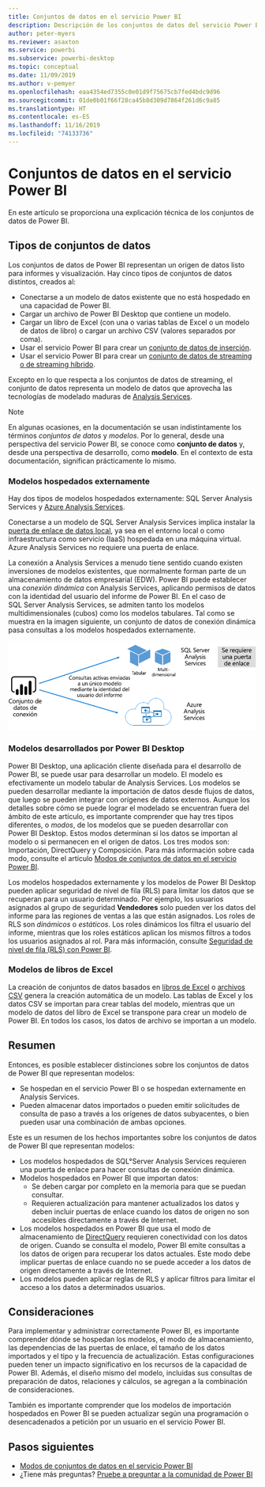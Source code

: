```yaml
---
title: Conjuntos de datos en el servicio Power BI
description: Descripción de los conjuntos de datos del servicio Power BI, que representan un origen de datos listo para informes y visualización.
author: peter-myers
ms.reviewer: asaxton
ms.service: powerbi
ms.subservice: powerbi-desktop
ms.topic: conceptual
ms.date: 11/09/2019
ms.author: v-pemyer
ms.openlocfilehash: eaa4354ed7355c0e01d9f75675cb7fed4bdc9d96
ms.sourcegitcommit: 01de0b01f66f28ca45b8d309d7864f261d6c9a85
ms.translationtype: HT
ms.contentlocale: es-ES
ms.lasthandoff: 11/16/2019
ms.locfileid: "74133736"
---
```

# <a name="datasets-in-the-power-bi-service"></a>Conjuntos de datos en el servicio Power BI

En este artículo se proporciona una explicación técnica de los conjuntos de datos de Power BI.

## <a name="dataset-types"></a>Tipos de conjuntos de datos

Los conjuntos de datos de Power BI representan un origen de datos listo para informes y visualización. Hay cinco tipos de conjuntos de datos distintos, creados al:

- Conectarse a un modelo de datos existente que no está hospedado en una capacidad de Power BI.
- Cargar un archivo de Power BI Desktop que contiene un modelo.
- Cargar un libro de Excel (con una o varias tablas de Excel o un modelo de datos de libro) o cargar un archivo CSV (valores separados por coma).
- Usar el servicio Power BI para crear un [conjunto de datos de inserción](developer/walkthrough-push-data.md).
- Usar el servicio Power BI para crear un [conjunto de datos de streaming o de streaming híbrido](service-real-time-streaming.md).

Excepto en lo que respecta a los conjuntos de datos de streaming, el conjunto de datos representa un modelo de datos que aprovecha las tecnologías de modelado maduras de [Analysis Services](/analysis-services/analysis-services-overview).

> [!NOTE]
> En algunas ocasiones, en la documentación se usan indistintamente los términos _conjuntos de datos_ y _modelos_. Por lo general, desde una perspectiva del servicio Power BI, se conoce como **conjunto de datos** y, desde una perspectiva de desarrollo, como **modelo**. En el contexto de esta documentación, significan prácticamente lo mismo.

### <a name="external-hosted-models"></a>Modelos hospedados externamente

Hay dos tipos de modelos hospedados externamente: SQL Server Analysis Services y [Azure Analysis Services](/azure/analysis-services/analysis-services-overview).

Conectarse a un modelo de SQL Server Analysis Services implica instalar la [puerta de enlace de datos local](service-gateway-onprem.md), ya sea en el entorno local o como infraestructura como servicio (IaaS) hospedada en una máquina virtual. Azure Analysis Services no requiere una puerta de enlace.

La conexión a Analysis Services a menudo tiene sentido cuando existen inversiones de modelos existentes, que normalmente forman parte de un almacenamiento de datos empresarial (EDW). Power BI puede establecer una _conexión dinámica_ con Analysis Services, aplicando permisos de datos con la identidad del usuario del informe de Power BI. En el caso de SQL Server Analysis Services, se admiten tanto los modelos multidimensionales (cubos) como los modelos tabulares. Tal como se muestra en la imagen siguiente, un conjunto de datos de conexión dinámica pasa consultas a los modelos hospedados externamente.

![Un conjunto de datos de conexión dinámica pasa consultas a un modelo hospedado externamente](media/service-datasets-understand/live-connection-dataset.png)

### <a name="power-bi-desktop-developed-models"></a>Modelos desarrollados por Power BI Desktop

Power BI Desktop, una aplicación cliente diseñada para el desarrollo de Power BI, se puede usar para desarrollar un modelo. El modelo es efectivamente un modelo tabular de Analysis Services. Los modelos se pueden desarrollar mediante la importación de datos desde flujos de datos, que luego se pueden integrar con orígenes de datos externos. Aunque los detalles sobre cómo se puede lograr el modelado se encuentran fuera del ámbito de este artículo, es importante comprender que hay tres tipos diferentes, o _modos_, de los modelos que se pueden desarrollar con Power BI Desktop. Estos modos determinan si los datos se importan al modelo o si permanecen en el origen de datos. Los tres modos son: Importación, DirectQuery y Composición. Para más información sobre cada modo, consulte el artículo [Modos de conjuntos de datos en el servicio Power BI](service-dataset-modes-understand.md).

Los modelos hospedados externamente y los modelos de Power BI Desktop pueden aplicar seguridad de nivel de fila (RLS) para limitar los datos que se recuperan para un usuario determinado. Por ejemplo, los usuarios asignados al grupo de seguridad **Vendedores** solo pueden ver los datos del informe para las regiones de ventas a las que están asignados. Los roles de RLS son _dinámicos_ o _estáticos_. Los roles dinámicos los filtra el usuario del informe, mientras que los roles estáticos aplican los mismos filtros a todos los usuarios asignados al rol. Para más información, consulte [Seguridad de nivel de fila (RLS) con Power BI](service-admin-rls.md).

### <a name="excel-workbook-models"></a>Modelos de libros de Excel

La creación de conjuntos de datos basados en [libros de Excel](service-excel-workbook-files.md) o [archivos CSV](service-comma-separated-value-files.md) genera la creación automática de un modelo. Las tablas de Excel y los datos CSV se importan para crear tablas del modelo, mientras que un modelo de datos del libro de Excel se transpone para crear un modelo de Power BI. En todos los casos, los datos de archivo se importan a un modelo.

## <a name="summary"></a>Resumen

Entonces, es posible establecer distinciones sobre los conjuntos de datos de Power BI que representan modelos:

- Se hospedan en el servicio Power BI o se hospedan externamente en Analysis Services.
- Pueden almacenar datos importados o pueden emitir solicitudes de consulta de paso a través a los orígenes de datos subyacentes, o bien pueden usar una combinación de ambas opciones.

Este es un resumen de los hechos importantes sobre los conjuntos de datos de Power BI que representan modelos:

- Los modelos hospedados de SQL°Server Analysis Services requieren una puerta de enlace para hacer consultas de conexión dinámica.
- Modelos hospedados en Power BI que importan datos:
  - Se deben cargar por completo en la memoria para que se puedan consultar.
  - Requieren actualización para mantener actualizados los datos y deben incluir puertas de enlace cuando los datos de origen no son accesibles directamente a través de Internet.
- Los modelos hospedados en Power BI que usa el modo de almacenamiento de [DirectQuery](desktop-directquery-about.md) requieren conectividad con los datos de origen. Cuando se consulta el modelo, Power BI emite consultas a los datos de origen para recuperar los datos actuales. Este modo debe implicar puertas de enlace cuando no se puede acceder a los datos de origen directamente a través de Internet.
- Los modelos pueden aplicar reglas de RLS y aplicar filtros para limitar el acceso a los datos a determinados usuarios.

## <a name="considerations"></a>Consideraciones

Para implementar y administrar correctamente Power BI, es importante comprender dónde se hospedan los modelos, el modo de almacenamiento, las dependencias de las puertas de enlace, el tamaño de los datos importados y el tipo y la frecuencia de actualización. Estas configuraciones pueden tener un impacto significativo en los recursos de la capacidad de Power BI. Además, el diseño mismo del modelo, incluidas sus consultas de preparación de datos, relaciones y cálculos, se agregan a la combinación de consideraciones.

También es importante comprender que los modelos de importación hospedados en Power BI se pueden actualizar según una programación o desencadenados a petición por un usuario en el servicio Power BI.

## <a name="next-steps"></a>Pasos siguientes

- [Modos de conjuntos de datos en el servicio Power BI](service-dataset-modes-understand.md)
- ¿Tiene más preguntas? [Pruebe a preguntar a la comunidad de Power BI](https://community.powerbi.com/)
